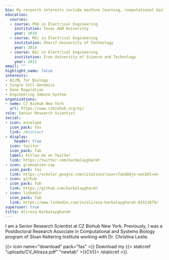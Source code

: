 ```yaml
---
bio: My research interests include machine learning, computational biology, and computational genomics.
education:
  courses:
  - course: PhD in Electrical Engineering
    institution: Texas A&M University
    year: 2019
  - course: MSc in Electrical Engineering
    institution: Sharif University of Technology
    year: 2014
  - course: BSc in Electrical Engineering
    institution: Iran University of Science and Technology
    year: 2011
email: ""
highlight_name: false
interests:
- AI/ML for Biology
- Single Cell Genomics
- Gene Regulation
- Engineering Immune System
organizations:
- name: CZ Biohub New York
  url: https://www.czbiohub.org/ny/
role: Senior Research Scientist
social:
- icon: envelope
  icon_pack: fas
  link: /#contact
- display:
    header: true
  icon: twitter
  icon_pack: fab
  label: Follow me on Twitter
  link: https://twitter.com/karbalayghareh
- icon: graduation-cap
  icon_pack: fas
  link: https://scholar.google.com/citations?user=TaG4bDje-eoC&hl=en
- icon: github
  icon_pack: fab
  link: https://github.com/karbalayghareh
- icon: linkedin
  icon_pack: fab
  link: https://www.linkedin.com/in/alireza-karbalayghareh-81513879/
superuser: true
title: Alireza Karbalayghareh
---
```


I am a Senior Research Scientist at CZ Biohub New York. Previously, I was a Postdoctoral Research Associate in Computational and Systems Biology program of Sloan Kettering Institute working with Dr. Christina Leslie. 

{{< icon name="download" pack="fas" >}} Download my {{< staticref "uploads/CV_Alireza.pdf" "newtab" >}}CV{{< /staticref >}}.
